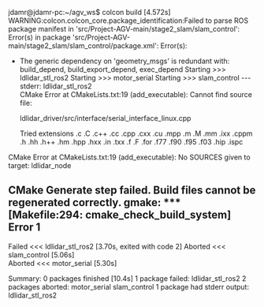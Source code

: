 jdamr@jdamr-pc:~/agv_ws$ colcon build
[4.572s] WARNING:colcon.colcon_core.package_identification:Failed to parse ROS package manifest in 'src/Project-AGV-main/stage2_slam/slam_control': Error(s) in package 'src/Project-AGV-main/stage2_slam/slam_control/package.xml':
Error(s):
- The generic dependency on 'geometry_msgs' is redundant with: build_depend, build_export_depend, exec_depend
Starting >>> ldlidar_stl_ros2
Starting >>> motor_serial
Starting >>> slam_control
--- stderr: ldlidar_stl_ros2                                         
CMake Error at CMakeLists.txt:19 (add_executable):
  Cannot find source file:

    ldlidar_driver/src/interface/serial_interface_linux.cpp

  Tried extensions .c .C .c++ .cc .cpp .cxx .cu .mpp .m .M .mm .ixx .cppm .h
  .hh .h++ .hm .hpp .hxx .in .txx .f .F .for .f77 .f90 .f95 .f03 .hip .ispc


CMake Error at CMakeLists.txt:19 (add_executable):
  No SOURCES given to target: ldlidar_node


CMake Generate step failed.  Build files cannot be regenerated correctly.
gmake: *** [Makefile:294: cmake_check_build_system] Error 1
---
Failed   <<< ldlidar_stl_ros2 [3.70s, exited with code 2]
Aborted  <<< slam_control [5.06s]                                      
Aborted  <<< motor_serial [5.30s]                      
                                 
Summary: 0 packages finished [10.4s]
  1 package failed: ldlidar_stl_ros2
  2 packages aborted: motor_serial slam_control
  1 package had stderr output: ldlidar_stl_ros2

